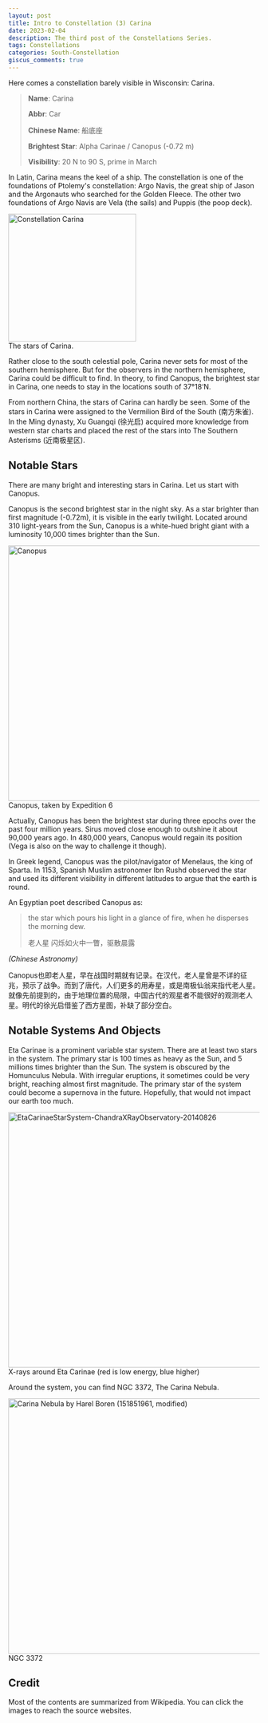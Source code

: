 ```yaml
---
layout: post
title: Intro to Constellation (3) Carina
date: 2023-02-04
description: The third post of the Constellations Series.
tags: Constellations
categories: South-Constellation
giscus_comments: true
---
```

Here comes a constellation barely visible in Wisconsin: Carina.
> **Name**: Carina
> 
> **Abbr**: Car
> 
> **Chinese Name**: 船底座
> 
> **Brightest Star**: Alpha Carinae / Canopus (-0.72 m)
> 
> **Visibility**: 20 N to 90 S, prime in March

In Latin, Carina means the keel of a ship. The constellation is one of the foundations of Ptolemy's constellation: Argo Navis, the great ship of Jason and the Argonauts who searched for the Golden Fleece. The other two foundations of Argo Navis are Vela (the sails) and Puppis (the poop deck).

<div class="caption">
    <a title="Till Credner, CC BY-SA 3.0 &lt;https://creativecommons.org/licenses/by-sa/3.0&gt;, via Wikimedia Commons" href="https://commons.wikimedia.org/wiki/File:Constellation_Carina.jpg"><img width="256" alt="Constellation Carina" src="https://upload.wikimedia.org/wikipedia/commons/8/87/Constellation_Carina.jpg"></a>
</div>
<div class="caption">
   The stars of Carina.
</div>

Rather close to the south celestial pole, Carina never sets for most of the southern hemisphere. But for the observers in the northern hemisphere, Carina could be difficult to find. In theory, to find Canopus, the brightest star in Carina, one needs to stay in the locations south of 37&deg;18‘N.

From northern China, the stars of Carina can hardly be seen. Some of the stars in Carina were assigned to the Vermilion Bird of the South (南方朱雀). In the Ming dynasty, Xu Guangqi (徐光启) acquired more knowledge from western star charts and placed the rest of the stars into The Southern Asterisms (近南极星区).

## Notable Stars
There are many bright and interesting stars in Carina. Let us start with Canopus. 

Canopus is the second brightest star in the night sky. As a star brighter than first magnitude (-0.72m), it is visible in the early twilight. Located around 310 light-years from the Sun, Canopus is a white-hued bright giant with a luminosity 10,000 times brighter than the Sun.

<div class="caption">
    <a title="NASA, Public domain, via Wikimedia Commons" href="https://commons.wikimedia.org/wiki/File:Canopus.jpg"><img width="512" alt="Canopus" src="https://upload.wikimedia.org/wikipedia/commons/thumb/1/17/Canopus.jpg/512px-Canopus.jpg"></a>
</div>
<div class="caption">
   Canopus, taken by Expedition 6
</div>

Actually, Canopus has been the brightest star during three epochs over the past four million years. Sirus moved close enough to outshine it about 90,000 years ago. In 480,000 years, Canopus would regain its position (Vega is also on the way to challenge it though).

In Greek legend, Canopus was the pilot/navigator of Menelaus, the king of Sparta. In 1153, Spanish Muslim astronomer Ibn Rushd observed the star and used its different visibility in different latitudes to argue that the earth is round. 

An Egyptian poet described Canopus as: 

> the star which pours his light in a glance of fire, when he disperses the morning dew.
> 
> 老人星 闪烁如火中一瞥，驱散晨露

*(Chinese Astronomy)*

Canopus也即老人星，早在战国时期就有记录。在汉代，老人星曾是不详的征兆，预示了战争。而到了唐代，人们更多的用寿星，或是南极仙翁来指代老人星。就像先前提到的，由于地理位置的局限，中国古代的观星者不能很好的观测老人星。明代的徐光启借鉴了西方星图，补缺了部分空白。

## Notable Systems And Objects 
Eta Carinae is a prominent variable star system. There are at least two stars in the system. The primary star is 100 times as heavy as the Sun, and 5 millions times brighter than the Sun. The system is obscured by the Homunculus Nebula. With irregular eruptions, it sometimes could be very bright, reaching almost first magnitude. The primary star of the system could become a supernova in the future. Hopefully, that would not impact our earth too much.
<div class="caption">
    <a title="NASA/CXC/GSFC/K.Hamaguchi, et al., Public domain, via Wikimedia Commons" href="https://commons.wikimedia.org/wiki/File:EtaCarinaeStarSystem-ChandraXRayObservatory-20140826.jpg"><img width="512" alt="EtaCarinaeStarSystem-ChandraXRayObservatory-20140826" src="https://upload.wikimedia.org/wikipedia/commons/thumb/d/d2/EtaCarinaeStarSystem-ChandraXRayObservatory-20140826.jpg/512px-EtaCarinaeStarSystem-ChandraXRayObservatory-20140826.jpg"></a>
</div>
<div class="caption">
   X-rays around Eta Carinae (red is low energy, blue higher)
</div>


Around the system, you can find NGC 3372, The Carina Nebula.
<div class="caption">
    <a title="Harel Boren, CC BY-SA 4.0 &lt;https://creativecommons.org/licenses/by-sa/4.0&gt;, via Wikimedia Commons" href="https://commons.wikimedia.org/wiki/File:Carina_Nebula_by_Harel_Boren_(151851961,_modified).jpg"><img width="512" alt="Carina Nebula by Harel Boren (151851961, modified)" src="https://upload.wikimedia.org/wikipedia/commons/thumb/7/70/Carina_Nebula_by_Harel_Boren_%28151851961%2C_modified%29.jpg/512px-Carina_Nebula_by_Harel_Boren_%28151851961%2C_modified%29.jpg"></a>
</div>
<div class="caption">
   NGC 3372
</div>

## Credit
Most of the contents are summarized from Wikipedia. You can click the images to reach the source websites. 